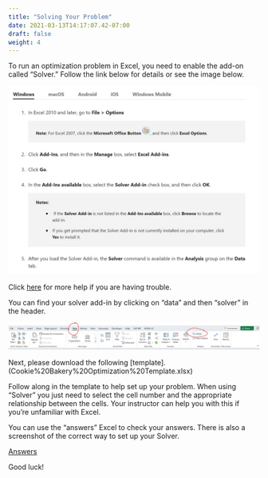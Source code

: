 ```yaml
---
title: "Solving Your Problem"
date: 2021-03-13T14:17:07.42-07:00
draft: false
weight: 4
---
```


To run an optimization problem in Excel, you need to enable the add-on called “Solver.” Follow the link below for details or see the image below. 

![Screenshot of steps to download Excel solver](img/Download_Excel_solver.jpg)

Click [here](
https://support.microsoft.com/en-us/office/load-the-solver-add-in-in-excel-612926fc-d53b-46b4-872c-e24772f078ca) for more help if you are having trouble.

You can find your solver add-in by clicking on “data” and then “solver” in the header. 

![Screenshot of where to find "Solver" add in on the header bar](img/solver.jpg)

Next, please download the following [template].(Cookie%20Bakery%20Optimization%20Template.xlsx)

Follow along in the template to help set up your problem. When using “Solver” you just need to select the cell number and the appropriate relationship between the cells. Your instructor can help you with this if you’re unfamiliar with Excel. 

You can use the “answers” Excel to check your answers. There is also a screenshot of the correct way to set up your Solver.

[Answers](Cookie%20Bakery%20Optimization%20Answers.xlsx)

Good luck!
